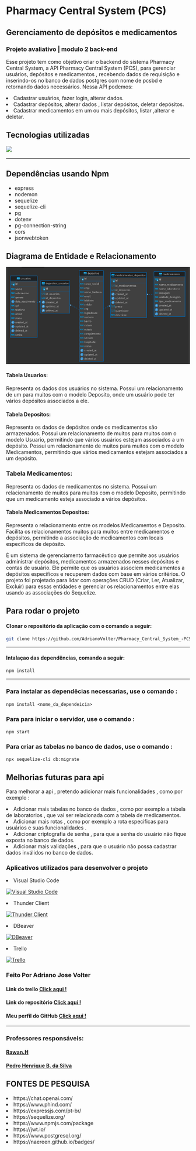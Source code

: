 # Pharmacy Central System (PCS) 
## Gerenciamento de depósitos e medicamentos 
### Projeto avaliativo | modulo 2 back-end 
 
 
<p>
  Esse projeto tem como objetivo criar o backend do sistema Pharmacy Central System, a API Pharmacy Central System (PCS), para gerenciar usuários, depósitos e medicamentos , recebendo dados de requisição e inserindo-os no banco de dados postgres com nome de pcsbd e retornando dados necessários. 
  Nessa API podemos:
   <li>Cadastrar usuários, fazer login, alterar dados. 
   <li>Cadastrar depósitos, alterar dados , listar depósitos, deletar depósitos.
   <li>Cadastrar medicamentos em um ou mais depósitos, listar ,alterar e deletar.
</p>


## Tecnologias utilizadas

<p align="">
  <a href="https://skillicons.dev">
    <img src="https://skillicons.dev/icons?i=nodejs,express,postgres,sequelize,javascript,git,github,vscode" />
  </a>
</p>

***
## Dependências usando Npm
<ul>
    <li>express</li>
    <li>nodemon</li>
    <li>sequelize</li>
    <li>sequelize-cli</li>
    <li>pg</li>
    <li>dotenv</li>
    <li>pg-connection-string</li>
    <li>cors</li>
    <li>jsonwebtoken</li>
</ul>

## Diagrama de Entidade e Relacionamento 

![Imagem do Projeto](assets/Captura%20de%20tela%20de%202023-07-20%2022-17-39.png)

#### Tabela Usuarios:

Representa os dados dos usuários no sistema.
Possui um relacionamento de um para muitos com o modelo Deposito, onde um usuário pode ter vários depósitos associados a ele.

#### Tabela Depositos:

Representa os dados de depósitos onde os medicamentos são armazenados.
Possui um relacionamento de muitos para muitos com o modelo Usuario, permitindo que vários usuários estejam associados a um depósito.
Possui um relacionamento de muitos para muitos com o modelo Medicamentos, permitindo que vários medicamentos estejam associados a um depósito.

### Tabela Medicamentos:

Representa os dados de medicamentos no sistema.
Possui um relacionamento de muitos para muitos com o modelo Deposito, permitindo que um medicamento esteja associado a vários depósitos.

#### Tabela Medicamentos Depositos:

Representa o relacionamento entre os modelos Medicamentos e Deposito.
Facilita os relacionamentos muitos para muitos entre medicamentos e depósitos, permitindo a associação de medicamentos com locais específicos de depósito.

É um sistema de gerenciamento farmacêutico que permite aos usuários administrar depósitos, medicamentos armazenados nesses depósitos e contas de usuário. Ele permite que os usuários associem medicamentos a depósitos específicos e recuperem dados com base em vários critérios. O projeto foi projetado para lidar com operações CRUD (Criar, Ler, Atualizar, Excluir) para essas entidades e gerenciar os relacionamentos entre elas usando as associações do Sequelize.

## Para rodar o projeto 


#### Clonar o repositório da aplicação com o comando a seguir:


```sh
git clone https://github.com/AdrianoVolter/Pharmacy_Central_System_-PCS-.git
```
***


#### Intalaçao das dependências, comando a seguir:


```sh
npm install
```
***

### Para instalar as dependêcias necessarias, use o comando :

```
npm install <nome_da_dependeicia>
```

### Para para iniciar o servidor, use o comando :

```
npm start
```
### Para criar as tabelas no banco de dados, use o comando :

```
npx sequelize-cli db:migrate
```

## Melhorias futuras para api 

Para melhorar a api , pretendo adicionar mais funcionalidades , como por exemplo :
<li>Adicionar mais tabelas no banco de dados , como por exemplo a tabela de laboratorios , que vai ser relacionada com a tabela de medicamentos.

<li>Adicionar mais rotas , como por exemplo a rota especificas para usuários e suas funcionalidades .

<li>Adicionar criptografia de senha , para que a senha do usuário não fique exposta no banco de dados.

<li>Adicionar mais validações , para que o usuário não possa cadastrar dados inválidos no banco de dados.

### Aplicativos utilizados para desenvolver o projeto

<li>Visual Studio Code
  
  [![Visual Studio Code](https://img.shields.io/badge/Visual%20Studio%20Code-IDE-blue)](https://code.visualstudio.com/)

<li>Thunder Client

[![Thunder Client](https://img.shields.io/badge/Thunder%20Client-REST%20Client-orange)](https://www.thunderclient.io/)

<li>DBeaver

[![DBeaver](https://img.shields.io/badge/DBeaver-IDE%20para%20banco%20de%20dados-blue)](https://dbeaver.io/)

<li>Trello

[![Trello](https://img.shields.io/badge/Trello-Gerenciador%20de%20projetos-blue)](https://trello.com/)

### Feito Por Adriano Jose Volter

#### Link do trello [Click aqui !](https://trello.com/b/UaxE96it/pharmacy-central-system-pcs-modulo-2-projeto-avaliativo)

#### Link do repositório [Click aqui !](https://github.com/AdrianoVolter/Pharmacy_Central_System_-PCS-)

#### Meu perfil do GitHub  [ Click aqui !](https://github.com/AdrianoVolter)
***
### Professores responsáveis:

#### [Rawan.H](https://github.com/Hawangledt) 
#### [Pedro Henrique B. da Silva](https://github.com/pedrohbsilva) 

## FONTES DE PESQUISA
<li>https://chat.openai.com/
<li>https://www.phind.com/
<li>https://expressjs.com/pt-br/
<li>https://sequelize.org/
<li>https://www.npmjs.com/package
<li>https://jwt.io/
<li>https://www.postgresql.org/
<li>https://naereen.github.io/badges/

